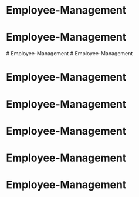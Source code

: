 # Employee-Management
# Employee-Management
#   E m p l o y e e - M a n a g e m e n t  
 # Employee-Management
# Employee-Management
# Employee-Management
# Employee-Management
# Employee-Management
# Employee-Management
